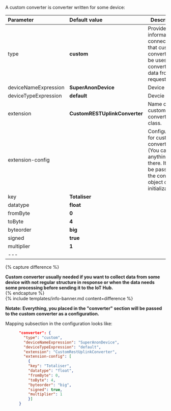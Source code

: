 A custom converter is converter written for some device:



|**Parameter**|**Default value**|**Description**|
|:-|:-|-
| type                        | **custom**                      | Provides information to connector that custom converter will be uses for converting data from request.                            |
| deviceNameExpression        | **SuperAnonDevice**             | Device name.                                                                                                                      |
| deviceTypeExpression        | **default**                     | Devcie type.                                                                                                                      |
| extension                   | **CustomRESTUplinkConverter**   | Name of custom converter class.                                                                                                   |
| extension-config            |                                 | Configuration, for custom converter (You can put anything, there. It will be passed to the converter object on initialization).   |
|   key                       | **Totaliser**                   |                                                                                                                                   |
|   datatype                  | **float**                       |                                                                                                                                   |
|   fromByte                  | **0**                           |                                                                                                                                   |
|   toByte                    | **4**                           |                                                                                                                                   |
|   byteorder                 | **big**                         |                                                                                                                                   |
|   signed                    | **true**                        |                                                                                                                                   |
|   multiplier                | **1**                           |                                                                                                                                   | 
|--- 

{% capture difference %}
<br>
  
**Custom converter usually needed if you want to collect data from some device with not regular structure in response or when the data needs some processing before sending it to the IoT Hub.**  
{% endcapture %}  
{% include templates/info-banner.md content=difference %}  

**Notate: Everything, you placed in the "converter" section will be passed to the custom converter as a configuration.**  

Mapping subsection in the configuration looks like:  

```json
      "converter": {
        "type": "custom",
        "deviceNameExpression": "SuperAnonDevice",
        "deviceTypeExpression": "default",
        "extension": "CustomRestUplinkConverter",
        "extension-config": [
          {
          "key": "Totaliser",
          "datatype": "float",
          "fromByte": 0,
          "toByte": 4,
          "byteorder": "big",
          "signed": true,
          "multiplier": 1
          }]
      }
```
